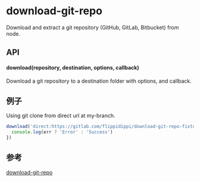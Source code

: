 # download-git-repo
Download and extract a git repository (GitHub, GitLab, Bitbucket) from node.

## API
#### download(repository, destination, options, callback)
Download a git repository to a destination folder with options, and callback.

## 例子
Using git clone from direct url at my-branch.
```js
download('direct:https://gitlab.com/flippidippi/download-git-repo-fixture.git#my-branch', 'test/tmp', { clone: true }, function (err) {
  console.log(err ? 'Error' : 'Success')
})
```

## 参考
[download-git-repo](https://www.npmjs.com/package/download-git-repo)